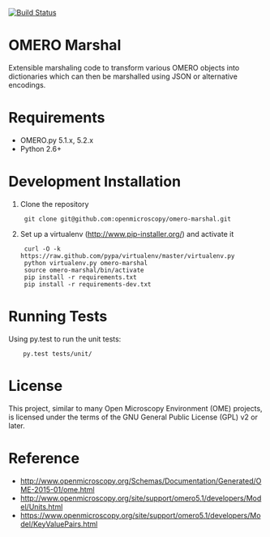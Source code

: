 [![Build Status](https://travis-ci.org/openmicroscopy/omero-marshal.png)](http://travis-ci.org/openmicroscopy/omero-marshal)

OMERO Marshal
=============

Extensible marshaling code to transform various OMERO objects into
dictionaries which can then be marshalled using JSON or alternative
encodings.

Requirements
============

* OMERO.py 5.1.x, 5.2.x
* Python 2.6+

Development Installation
========================

1. Clone the repository

        git clone git@github.com:openmicroscopy/omero-marshal.git

2. Set up a virtualenv (http://www.pip-installer.org/) and activate it

        curl -O -k https://raw.github.com/pypa/virtualenv/master/virtualenv.py
        python virtualenv.py omero-marshal
        source omero-marshal/bin/activate
        pip install -r requirements.txt
        pip install -r requirements-dev.txt

Running Tests
=============

Using py.test to run the unit tests:

    	py.test tests/unit/

License
=======

This project, similar to many Open Microscopy Environment (OME) projects, is
licensed under the terms of the GNU General Public License (GPL) v2 or later.

Reference
=========

* http://www.openmicroscopy.org/Schemas/Documentation/Generated/OME-2015-01/ome.html
* http://www.openmicroscopy.org/site/support/omero5.1/developers/Model/Units.html
* https://www.openmicroscopy.org/site/support/omero5.1/developers/Model/KeyValuePairs.html
